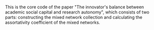 This is the core code of the paper "The innovator's balance between academic social capital and research autonomy", which consists of two parts: constructing the mixed network collection and calculating the assortativity coefficient of the mixed networks.
